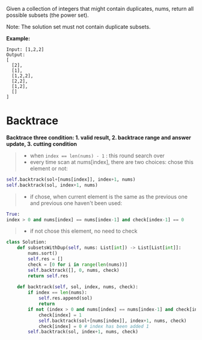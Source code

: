 Given a collection of integers that might contain duplicates, nums, return all possible subsets (the power set).

Note: The solution set must not contain duplicate subsets.

**Example:**
```
Input: [1,2,2]
Output:
[
  [2],
  [1],
  [1,2,2],
  [2,2],
  [1,2],
  []
]
```
# Backtrace
**Backtrace three condition: 1. valid result, 2. backtrace range and answer update, 3. cutting condition**
>* when ```index == len(nums) - 1``` : this round search over
>* every time scan at nums[index], there are two choices: chose this element or not:
```python
self.backtrack(sol+[nums[index]], index+1, nums)  
self.backtrack(sol, index+1, nums)
```
>* if chose, when current element is the same as the previous one and previous one haven't been used:
```python
True:
index > 0 and nums[index] == nums[index-1] and check[index-1] == 0
```
>* if not chose this element, no need to check
```python
class Solution:
    def subsetsWithDup(self, nums: List[int]) -> List[List[int]]:
        nums.sort()
        self.res = []
        check = [0 for i in range(len(nums))]
        self.backtrack([], 0, nums, check)
        return self.res
        
    def backtrack(self, sol, index, nums, check):
        if index == len(nums):
            self.res.append(sol)
            return
        if not (index > 0 and nums[index] == nums[index-1] and check[index-1] == 0):
            check[index] = 1
            self.backtrack(sol+[nums[index]], index+1, nums, check)
            check[index] = 0 # index has been added 1
        self.backtrack(sol, index+1, nums, check)
```
